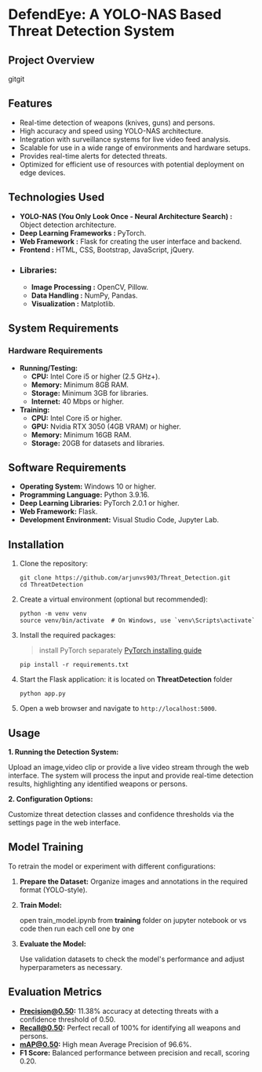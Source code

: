 # DefendEye: A YOLO-NAS Based Threat Detection System

## Project Overview

gitgit

## Features

- Real-time detection of weapons (knives, guns) and persons.
- High accuracy and speed using YOLO-NAS architecture.
- Integration with surveillance systems for live video feed analysis.
- Scalable for use in a wide range of environments and hardware setups.
- Provides real-time alerts for detected threats.
- Optimized for efficient use of resources with potential deployment on edge devices.

## Technologies Used
- **YOLO-NAS (You Only Look Once - Neural Architecture Search) :** Object detection architecture.
- **Deep Learning Frameworks :** PyTorch.
- **Web Framework :** Flask for creating the user interface and backend.
- **Frontend :** HTML, CSS, Bootstrap, JavaScript, jQuery.
-  ### Libraries:
     - **Image Processing :** OpenCV, Pillow.
     - **Data Handling :** NumPy, Pandas.
     - **Visualization :** Matplotlib.

## System Requirements
### Hardware Requirements
- **Running/Testing:**
  - **CPU:** Intel Core i5 or higher (2.5 GHz+).
  - **Memory:** Minimum 8GB RAM.
  - **Storage:** Minimum 3GB for libraries.
  - **Internet:** 40 Mbps or higher.
- **Training:**
  - **CPU:** Intel Core i5 or higher.
  - **GPU:** Nvidia RTX 3050 (4GB VRAM) or higher.
  - **Memory:** Minimum 16GB RAM.
  - **Storage:** 20GB for datasets and libraries.
## Software Requirements
- **Operating System:** Windows 10 or higher.
- **Programming Language:** Python 3.9.16.
- **Deep Learning Libraries:** PyTorch 2.0.1 or higher.
- **Web Framework:** Flask.
- **Development Environment:** Visual Studio Code, Jupyter Lab.
 

## Installation

1. Clone the repository:
   ```
   git clone https://github.com/arjunvs903/Threat_Detection.git
   cd ThreatDetection
   ```

2. Create a virtual environment (optional but recommended):
   ```
   python -m venv venv
   source venv/bin/activate  # On Windows, use `venv\Scripts\activate`
   ```

3. Install the required packages:
   > install PyTorch separately
   [PyTorch installing guide](https://pytorch.org/)
   ```
   pip install -r requirements.txt
   ```

1. Start the Flask application:
   it is located on **ThreatDetection** folder
   ```
   python app.py
   ```

2. Open a web browser and navigate to `http://localhost:5000`.

## Usage

**1. Running the Detection System:**

Upload an image,video clip  or provide a live video stream through the web    interface.
The system will process the input and provide real-time detection results,    highlighting any identified weapons or persons.

**2. Configuration Options:**

Customize threat detection classes and confidence thresholds via the settings page in the web interface.


## Model Training

To retrain the model or experiment with different configurations:

1. **Prepare the Dataset:** Organize images and annotations in the required format (YOLO-style).


2. **Train Model:**
 
   open train_model.ipynb from **training** folder on jupyter notebook or vs code 
   then run each cell one by one
3. **Evaluate the Model:**

   Use validation datasets to check the model's performance and adjust   hyperparameters as necessary.

## Evaluation Metrics
- **Precision@0.50:** 11.38% accuracy at detecting threats with a confidence threshold of 0.50.
- **Recall@0.50:** Perfect recall of 100% for identifying all weapons and persons.
- **mAP@0.50:** High mean Average Precision of 96.6%.
- **F1 Score:** Balanced performance between precision and recall, scoring 0.20.